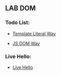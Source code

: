 ## LAB DOM


### Todo List:

* [Template Literal Way](index2.html)

* [JS DOM Way](index.html)

### Live Hello:

* [Live Hello](hello.html)